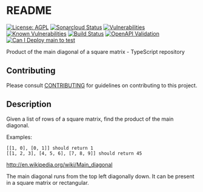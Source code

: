 # README

[![License: AGPL](https://img.shields.io/badge/License-AGPL-blue.svg)](https://github.com/gotreasa/product-of-the-main-diagonal-of-a-square-matrix-typescript/blob/main/LICENSE)
[![Sonarcloud Status](https://sonarcloud.io/api/project_badges/measure?project=gotreasa_product-of-the-main-diagonal-of-a-square-matrix-typescript&metric=alert_status)](https://sonarcloud.io/dashboard?id=gotreasa_product-of-the-main-diagonal-of-a-square-matrix-typescript)
[![Vulnerabilities](https://sonarcloud.io/api/project_badges/measure?project=gotreasa_product-of-the-main-diagonal-of-a-square-matrix-typescript&metric=vulnerabilities)](https://sonarcloud.io/summary/new_code?id=gotreasa_product-of-the-main-diagonal-of-a-square-matrix-typescript)
[![Known Vulnerabilities](https://snyk.io/test/github/gotreasa/product-of-the-main-diagonal-of-a-square-matrix-typescript/badge.svg)](https://snyk.io/test/github/gotreasa/product-of-the-main-diagonal-of-a-square-matrix-typescript)
[![Build Status](https://github.com/gotreasa/product-of-the-main-diagonal-of-a-square-matrix-typescript/actions/workflows/pipeline.yml/badge.svg)](https://github.com/gotreasa/product-of-the-main-diagonal-of-a-square-matrix-typescript/actions/workflows/pipeline.yml)
[![OpenAPI Validation](https://validator.swagger.io/validator?url=https://raw.githubusercontent.com/gotreasa/product-of-the-main-diagonal-of-a-square-matrix-typescript/main/openapi.yaml)](https://editor.swagger.io/?url=https://raw.githubusercontent.com/gotreasa/product-of-the-main-diagonal-of-a-square-matrix-typescript/main/openapi.yaml)
[![Can I Deploy main to test](https://gotreasa.pactflow.io/pacticipants/product-of-the-main-diagonal-of-a-square-matrix-typescript_app/branches/main/latest-version/can-i-deploy/to-environment/test/badge)](https://gotreasa.pactflow.io/hal-browser/browser.html#https://gotreasa.pactflow.io/pacticipants/product-of-the-main-diagonal-of-a-square-matrix-typescript_app/branches/main/latest-version/can-i-deploy/to-environment/test/badge)

Product of the main diagonal of a square matrix - TypeScript repository

## Contributing

Please consult [CONTRIBUTING](./CONTRIBUTING.md) for guidelines on contributing to this project.

## Description

Given a list of rows of a square matrix, find the product of the main diagonal.

Examples:

```
[[1, 0], [0, 1]] should return 1
[[1, 2, 3], [4, 5, 6], [7, 8, 9]] should return 45
```

http://en.wikipedia.org/wiki/Main_diagonal

The main diagonal runs from the top left diagonally down. It can be present in a square matrix or rectangular.
